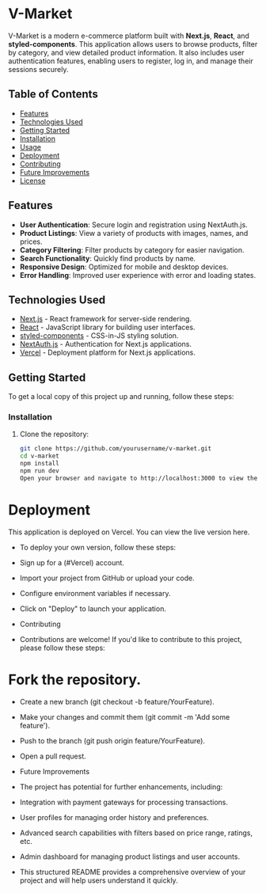 # V-Market
V-Market is a modern e-commerce platform built with **Next.js**, **React**, and **styled-components**. This application allows users to browse products, filter by category, and view detailed product information. It also includes user authentication features, enabling users to register, log in, and manage their sessions securely.

## Table of Contents

- [Features](#features)
- [Technologies Used](#technologies-used)
- [Getting Started](#getting-started)
- [Installation](#installation)
- [Usage](#usage)
- [Deployment](#deployment)
- [Contributing](#contributing)
- [Future Improvements](#future-improvements)
- [License](#license)

## Features

- **User  Authentication**: Secure login and registration using NextAuth.js.
- **Product Listings**: View a variety of products with images, names, and prices.
- **Category Filtering**: Filter products by category for easier navigation.
- **Search Functionality**: Quickly find products by name.
- **Responsive Design**: Optimized for mobile and desktop devices.
- **Error Handling**: Improved user experience with error and loading states.

## Technologies Used

- [Next.js](https://nextjs.org/) - React framework for server-side rendering.
- [React](https://reactjs.org/) - JavaScript library for building user interfaces.
- [styled-components](https://styled-components.com/) - CSS-in-JS styling solution.
- [NextAuth.js](https://next-auth.js.org/) - Authentication for Next.js applications.
- [Vercel](https://vercel.com/) - Deployment platform for Next.js applications.

## Getting Started

To get a local copy of this project up and running, follow these steps:

### Installation

1. Clone the repository:

   ```bash
   git clone https://github.com/yourusername/v-market.git
   cd v-market
   npm install
   npm run dev
   Open your browser and navigate to http://localhost:3000 to view the application.

# Deployment
This application is deployed on Vercel. You can view the live version here.

- To deploy your own version, follow these steps:

- Sign up for a (#Vercel) account.
- Import your project from GitHub or upload your code.
- Configure environment variables if necessary.
- Click on "Deploy" to launch your application.
- Contributing
- Contributions are welcome! If you'd like to contribute to this project, please follow these steps:

# Fork the repository.
- Create a new branch (git checkout -b feature/YourFeature).
- Make your changes and commit them (git commit -m 'Add some feature').
- Push to the branch (git push origin feature/YourFeature).
- Open a pull request.
- Future Improvements
- The project has potential for further enhancements, including:

- Integration with payment gateways for processing transactions.
- User profiles for managing order history and preferences.
- Advanced search capabilities with filters based on price range, ratings, etc.
- Admin dashboard for managing product listings and user accounts.
- This structured README provides a comprehensive overview of your project and will help users understand it quickly. 

